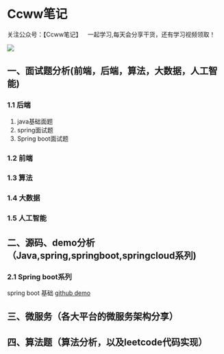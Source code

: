 # Ccww笔记
关注公众号：【Ccww笔记】 一起学习,每天会分享干货，还有学习视频领取！  

![](https://user-gold-cdn.xitu.io/2019/9/30/16d8122f554d8cfa?w=258&h=258&f=png&s=30701) 

## 一、面试题分析(前端，后端，算法，大数据，人工智能)
### 1.1 后端
1. java基础面题
2. spring面试题
3. Spring boot面试题

### 1.2 前端 
### 1.3 算法
### 1.4 大数据
### 1.5 人工智能

## 二、源码、demo分析（Java,spring,springboot,springcloud系列)
### 2.1 Spring boot系列
spring boot 基础
[github demo](https://github.com/Ccww-lx/SpringBoot)
## 三、微服务（各大平台的微服务架构分享）
## 四、算法题（算法分析，以及leetcode代码实现）
